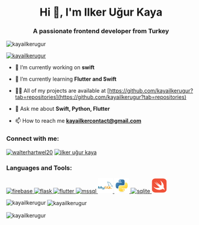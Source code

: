 <h1 align="center">Hi 👋, I'm Ilker Uğur Kaya</h1>
<h3 align="center">A passionate frontend developer from Turkey</h3>

<p align="left"> <img src="https://komarev.com/ghpvc/?username=kayailkerugur&label=Profile%20views&color=0e75b6&style=flat" alt="kayailkerugur" /> </p>

<p align="left"> <a href="https://github.com/ryo-ma/github-profile-trophy"><img src="https://github-profile-trophy.vercel.app/?username=kayailkerugur" alt="kayailkerugur" /></a> </p>

- 🔭 I’m currently working on **swift**

- 🌱 I’m currently learning **Flutter and Swift**

- 👨‍💻 All of my projects are available at [https://github.com/kayailkerugur?tab=repositories](https://github.com/kayailkerugur?tab=repositories)

- 💬 Ask me about **Swift, Python, Flutter**

- 📫 How to reach me **kayailkercontact@gmail.com**

<h3 align="left">Connect with me:</h3>
<p align="left">
<a href="https://twitter.com/walterhartwel20" target="blank"><img align="center" src="https://raw.githubusercontent.com/rahuldkjain/github-profile-readme-generator/master/src/images/icons/Social/twitter.svg" alt="walterhartwel20" height="30" width="40" /></a>
<a href="https://linkedin.com/in/i̇lker uğur kaya" target="blank"><img align="center" src="https://raw.githubusercontent.com/rahuldkjain/github-profile-readme-generator/master/src/images/icons/Social/linked-in-alt.svg" alt="i̇lker uğur kaya" height="30" width="40" /></a>
</p>

<h3 align="left">Languages and Tools:</h3>
<p align="left"> <a href="https://firebase.google.com/" target="_blank" rel="noreferrer"> <img src="https://www.vectorlogo.zone/logos/firebase/firebase-icon.svg" alt="firebase" width="40" height="40"/> </a> <a href="https://flask.palletsprojects.com/" target="_blank" rel="noreferrer"> <img src="https://www.vectorlogo.zone/logos/pocoo_flask/pocoo_flask-icon.svg" alt="flask" width="40" height="40"/> </a> <a href="https://flutter.dev" target="_blank" rel="noreferrer"> <img src="https://www.vectorlogo.zone/logos/flutterio/flutterio-icon.svg" alt="flutter" width="40" height="40"/> </a> <a href="https://www.microsoft.com/en-us/sql-server" target="_blank" rel="noreferrer"> <img src="https://www.svgrepo.com/show/303229/microsoft-sql-server-logo.svg" alt="mssql" width="40" height="40"/> </a> <a href="https://www.mysql.com/" target="_blank" rel="noreferrer"> <img src="https://raw.githubusercontent.com/devicons/devicon/master/icons/mysql/mysql-original-wordmark.svg" alt="mysql" width="40" height="40"/> </a> <a href="https://www.python.org" target="_blank" rel="noreferrer"> <img src="https://raw.githubusercontent.com/devicons/devicon/master/icons/python/python-original.svg" alt="python" width="40" height="40"/> </a> <a href="https://www.sqlite.org/" target="_blank" rel="noreferrer"> <img src="https://www.vectorlogo.zone/logos/sqlite/sqlite-icon.svg" alt="sqlite" width="40" height="40"/> </a> <a href="https://developer.apple.com/swift/" target="_blank" rel="noreferrer"> <img src="https://raw.githubusercontent.com/devicons/devicon/master/icons/swift/swift-original.svg" alt="swift" width="40" height="40"/> </a> </p>

<p><img align="left" src="https://github-readme-stats.vercel.app/api/top-langs?username=kayailkerugur&show_icons=true&locale=en&layout=compact" alt="kayailkerugur" /></p>

<p>&nbsp;<img align="center" src="https://github-readme-stats.vercel.app/api?username=kayailkerugur&show_icons=true&locale=en" alt="kayailkerugur" /></p>

<p><img align="center" src="https://github-readme-streak-stats.herokuapp.com/?user=kayailkerugur&" alt="kayailkerugur" /></p>
